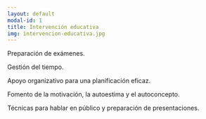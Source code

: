 ```yaml
---
layout: default
modal-id: 1
title: Intervención educativa
img: intervencion-educativa.jpg
---
```


Preparación de exámenes.

Gestión del tiempo.

Apoyo organizativo para una planificación eficaz.

Fomento de la motivación, la autoestima y el autoconcepto.

Técnicas para hablar en público y preparación de presentaciones.
